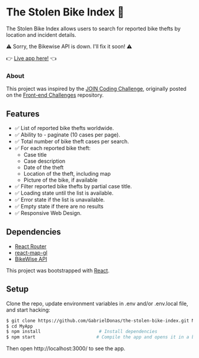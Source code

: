 The Stolen Bike Index 🚴
=======================
The Stolen Bike Index allows users to search for reported bike thefts by location and incident details. 

⚠️  Sorry, the Bikewise API is down. I'll fix it soon! ⚠️ 

👉 [Live  app here!](https://cranky-jennings-7f670a.netlify.app/) 👈

### About
This project was inspired by the [JOIN Coding Challenge](https://github.com/join-com/coding-challenge-frontend-react), originally posted on the [Front-end Challenges](https://github.com/felipefialho/frontend-challenges) repository.

## Features

- ✅ List of reported bike thefts worldwide.
- ✅ Ability to - paginate (10 cases per page).
- ✅ Total number of bike theft cases per search.
- ✅ For each reported bike theft:
  -  Case title
  -  Case description
  -  Date of the theft
  -  Location of the theft, including map
  -  Picture of the bike, if available
- ✅ Filter reported bike thefts by partial case title.
- ✅ Loading state until the list is available.
- ✅ Error state if the list is unavailable.
- ✅ Empty state if there are no results
- ✅ Responsive Web Design.


## Dependencies
- [React Router](https://reactrouter.com/)
- [react-map-gl](https://visgl.github.io/react-map-gl/)
- [BikeWise API](https://www.bikewise.org/documentation/api_v2)

This project was bootstrapped with [React](https://github.com/facebook/create-react-app).

## Setup
 Clone the repo, update environment variables in .env and/or .env.local file, and start hacking:
 ```bash
$ git clone https://github.com/GabrielDonas/the-stolen-bike-index.git MyApp
$ cd MyApp
$ npm install                      # Install dependencies
$ npm start                       # Compile the app and opens it in a browser with "live reload"
```
Then open http://localhost:3000/ to see the app.

